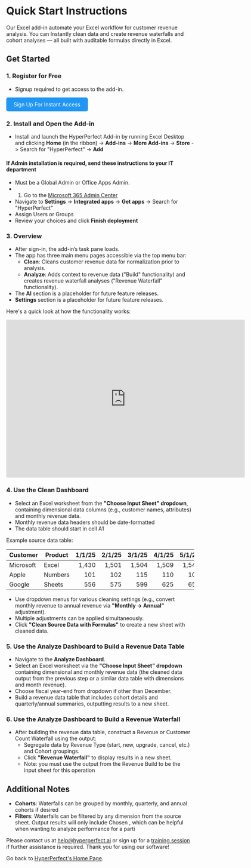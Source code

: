 # Quick Start Instructions

Our Excel add-in automate your Excel workflow for customer revenue analysis.  You can Instantly clean data and create revenue waterfalls and cohort analyses — all built with auditable formulas directly in Excel.

## Get Started

### 1. Register for Free
- Signup required to get access to the add-in.

<a href="Sign Up.md" class="internal-link" style="background-color: #2196F3; color: white; padding: 10px 20px; text-decoration: none; border-radius: 5px; display: inline-block;">Sign Up For Instant Access</a>




### 2. Install and Open the Add-in
- Install and launch the HyperPerfect Add-in by running Excel Desktop and clicking **Home** (in the ribbon) -> **Add-ins** -> **More Add-ins** -> **Store** -> Search for "HyperPerfect" -> **Add**

#### If Admin installation is required, send these instructions to your IT department
- Must be a Global Admin or Office Apps Admin.
- 1. Go to the [Microsoft 365 Admin Center](https://admin.microsoft.com)
- Navigate to **Settings** -> **Integrated apps** -> **Get apps** -> Search for "HyperPerfect" 
- Assign Users or Groups
- Review your choices and click **Finish deployment**

### 3. Overview
- After sign-in, the add-in’s task pane loads.
- The app has three main menu pages accessible via the top menu bar:
  - **Clean**: Cleans customer revenue data for normalization prior to analysis.
  - **Analyze**: Adds context to revenue data ("Build" functionality) and creates revenue waterfall analyses ("Revenue Waterfall" functionality).
- The **AI** section is a placeholder for future feature releases.
- **Settings** section is a placeholder for future feature releases.

Here's a quick look at how the functionality works:

<iframe width="640" height="423" src="https://www.loom.com/embed/4ec4b69c39ab45c2bfc80a5ea914a3f7?sid=925b97a6-408b-4fad-8521-014dba1771b4" frameborder="0" webkitallowfullscreen mozallowfullscreen allowfullscreen></iframe>

### 4. Use the Clean Dashboard
- Select an Excel worksheet from the **"Choose Input Sheet" dropdown**, containing dimensional data columns (e.g., customer names, attributes) and monthly revenue data.
- Monthly revenue data headers should be date-formatted
- The data table should start in cell A1

Example source data table:

| Customer  | Product | 1/1/25 | 2/1/25 | 3/1/25 | 4/1/25 | 5/1/25 | 6/1/25 |
| --------- | ------- | -----: | -----: | -----: | -----: | -----: | -----: |
| Microsoft | Excel   |  1,430 |  1,501 |  1,504 |  1,509 |  1,540 |  1,539 |
| Apple     | Numbers |    101 |    102 |    115 |    110 |    109 |    112 |
| Google    | Sheets  |    556 |    575 |    599 |    625 |    655 |    689 |

- Use dropdown menus for various cleaning settings (e.g., convert monthly revenue to annual revenue via **"Monthly -> Annual"** adjustment).
- Multiple adjustments can be applied simultaneously.
- Click **"Clean Source Data with Formulas"** to create a new sheet with cleaned data.

### 5. Use the Analyze Dashboard to Build a Revenue Data Table
- Navigate to the **Analyze Dashboard**.
- Select an Excel worksheet via the **"Choose Input Sheet" dropdown** containing dimensional and monthly revenue data (the cleaned data output from the previous step or a similar data table with dimensions and month revenue).
- Choose fiscal year-end from dropdown if other than December.
- Build a revenue data table that includes cohort details and quarterly/annual summaries, outputting results to a new sheet.

### 6. Use the Analyze Dashboard to Build a Revenue Waterfall
- After building the revenue data table, construct a Revenue or Customer Count Waterfall using the output:
  - Segregate data by Revenue Type (start, new, upgrade, cancel, etc.) and Cohort groupings.
  - Click **"Revenue Waterfall"** to display results in a new sheet.
  - Note: you must use the output from the Revenue Build to be the input sheet for this operation

## Additional Notes
- **Cohorts**: Waterfalls can be grouped by monthly, quarterly, and annual cohorts if desired
- **Filters**: Waterfalls can be filtered by any dimension from the source sheet.  Output results will only include Chosen , which can be helpful when wanting to analyze performance for a parti

Please contact us at help@hyperperfect.ai or sign up for a [training session](https://calendly.com/di-hyperperfect/30min) if further assistance is required. Thank you for using our software!



Go back to [HyperPerfect's Home Page](https://www.hyperperfect.ai/).

